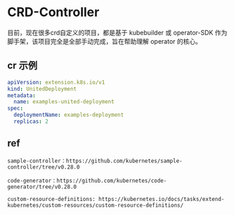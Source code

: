 # CRD-Controller
目前，现在很多crd自定义的项目，都是基于 kubebuilder 或 operator-SDK 作为脚手架，该项目完全是全部手动完成，旨在帮助理解 operator 的核心。

## cr 示例
```yaml
apiVersion: extension.k8s.io/v1
kind: UnitedDeployment
metadata:
  name: examples-united-deployment
spec:
  deploymentName: examples-deployment
  replicas: 2
```
## ref
```text
sample-controller：https://github.com/kubernetes/sample-controller/tree/v0.28.0

code-generator：https://github.com/kubernetes/code-generator/tree/v0.28.0

custom-resource-definitions: https://kubernetes.io/docs/tasks/extend-kubernetes/custom-resources/custom-resource-definitions/
```